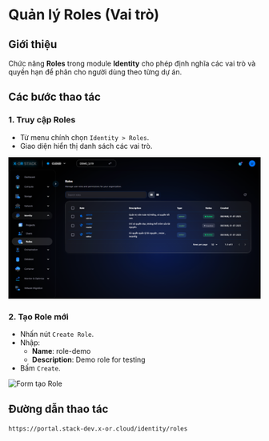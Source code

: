 # Quản lý Roles (Vai trò)

## Giới thiệu
Chức năng **Roles** trong module **Identity** cho phép định nghĩa các vai trò và quyền hạn để phân cho người dùng theo từng dự án.

## Các bước thao tác

### 1. Truy cập Roles
- Từ menu chính chọn `Identity > Roles`.
- Giao diện hiển thị danh sách các vai trò.

![Danh sách Roles](../../step_images/roles/01_roles_list.png)

### 2. Tạo Role mới
- Nhấn nút `Create Role`.
- Nhập:
  - **Name**: role-demo
  - **Description**: Demo role for testing
- Bấm `Create`.

![Form tạo Role](../../step_images/roles/02_create_form.png)


## Đường dẫn thao tác
`https://portal.stack-dev.x-or.cloud/identity/roles`